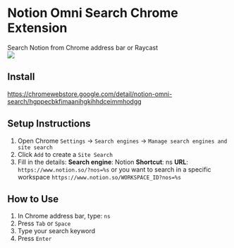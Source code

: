 # Notion Omni Search Chrome Extension

Search Notion from Chrome address bar or Raycast   
[![](http://img.youtube.com/vi/8tFqvmptebg/maxresdefault.jpg)](https://www.youtube.com/watch?v=8tFqvmptebg)

## Install
https://chromewebstore.google.com/detail/notion-omni-search/hgppecbkfimaanihgkihhdceimmhodgg

## Setup Instructions
1. Open Chrome `Settings` → `Search engines` → `Manage search engines and site search`
2. Click `Add` to create a `Site Search`
3. Fill in the details:
   **Search engine**: Notion
   **Shortcut**: ns
   **URL**: `https://www.notion.so/?nos=%s`
   or you want to search in a specific workspace
   `https://www.notion.so/WORKSPACE_ID?nos=%s`

## How to Use
1. In Chrome address bar, type: `ns`
2. Press `Tab` or `Space`
3. Type your search keyword
4. Press `Enter`